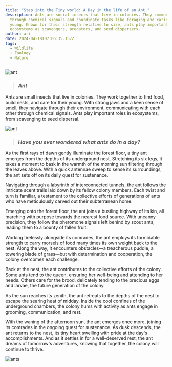 ```yaml
---
title: "Step into the Tiny world: A Day in the life of an Ant."
description: Ants are social insects that live in colonies. They communicate
  through chemical signals and coordinate tasks like foraging and caring for the
  young. Known for their strength relative to size, ants play important roles in
  ecosystems as scavengers, predators, and seed dispersers.
author: ari
date: 2024-04-18T07:06:35.157Z
tags:
  - Wildlife
  - Zoology
  - Nature
---
```

![](/static/img/12345.jpg "ant")

> ### *A﻿nt*

Ants are small insects that live in colonies. They work together to find food, build nests, and care for their young. With strong jaws and a keen sense of smell, they navigate through their environment, communicating with each other through chemical signals. Ants play important roles in ecosystems, from scavenging to seed dispersal.

![](/static/img/098.jpg "ant")



> ### *H﻿ave you ever wondered what ants do in a day?* 

As the first rays of dawn gently illuminate the forest floor, a tiny ant emerges from the depths of its underground nest. Stretching its six legs, it takes a moment to bask in the warmth of the morning sun filtering through the leaves above. With a quick antennae sweep to sense its surroundings, the ant sets off on its daily quest for sustenance.

Navigating through a labyrinth of interconnected tunnels, the ant follows the intricate scent trails laid down by its fellow colony members. Each twist and turn is familiar, a testament to the collective efforts of generations of ants who have meticulously carved out their subterranean home.

Emerging onto the forest floor, the ant joins a bustling highway of its kin, all marching with purpose towards the nearest food source. With uncanny precision, they follow the pheromone signals left behind by scout ants, leading them to a bounty of fallen fruit.

Working tirelessly alongside its comrades, the ant employs its formidable strength to carry morsels of food many times its own weight back to the nest. Along the way, it encounters obstacles—a treacherous puddle, a towering blade of grass—but with determination and cooperation, the colony overcomes each challenge.

Back at the nest, the ant contributes to the collective efforts of the colony. Some ants tend to the queen, ensuring her well-being and attending to her needs. Others care for the brood, delicately tending to the precious eggs and larvae, the future generation of the colony.

As the sun reaches its zenith, the ant retreats to the depths of the nest to escape the searing heat of midday. Inside the cool confines of the underground chambers, the colony hums with activity as ants engage in grooming, communication, and rest.

With the waning of the afternoon sun, the ant emerges once more, joining its comrades in the ongoing quest for sustenance. As dusk descends, the ant returns to the nest, its tiny heart swelling with pride at the day's accomplishments. And as it settles in for a well-deserved rest, the ant dreams of tomorrow's adventures, knowing that together, the colony will continue to thrive.

![](/static/img/cvbn.jpg "ants")